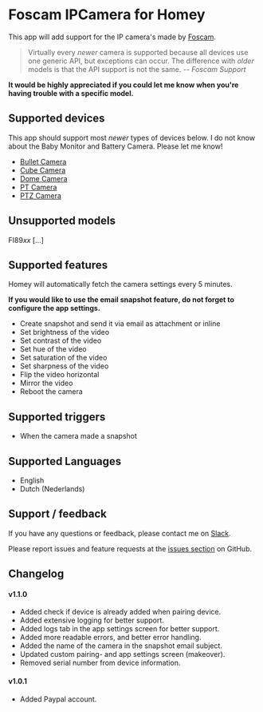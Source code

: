 # Foscam IPCamera for Homey

This app will add support for the IP camera's made by [Foscam](https://www.foscam.com "Foscam - Home Security").

> Virtually every *newer* camera is supported because all devices use one generic API, but exceptions can occur. The difference with *older* models is that the API support is not the same. *-- Foscam Support*

**It would be highly appreciated if you could let me know when you're having trouble with a specific model.**

## Supported devices
This app should support most *newer* types of devices below. I do not know about the Baby Monitor and Battery Camera. Please let me know!
- [Bullet Camera](https://foscam.com/products/Bullet_Camera.html)
- [Cube Camera](https://foscam.com/products/Cube_Camera.html)
- [Dome Camera](https://foscam.com/products/Dome_Camera.html)
- [PT Camera](https://foscam.com/products/PT_Camera.html)
- [PTZ Camera](https://foscam.com/products/PTZ_Camera.html)

## Unsupported models
FI89*xx* [...]

## Supported features
Homey will automatically fetch the camera settings every 5 minutes.

**If you would like to use the email snapshot feature, do not forget to configure the app settings.**
- Create snapshot and send it via email as attachment or inline
- Set brightness of the video
- Set contrast of the video
- Set hue of the video
- Set saturation of the video
- Set sharpness of the video
- Flip the video horizontal
- Mirror the video
- Reboot the camera

## Supported triggers
- When the camera made a snapshot

## Supported Languages
- English
- Dutch (Nederlands)

## Support / feedback
If you have any questions or feedback, please contact me on [Slack](https://athomcommunity.slack.com/team/evdpol).

Please report issues and feature requests at the [issues section](https://github.com/edwinvdpol/com.foscam/issues) on GitHub.

## Changelog

#### v1.1.0
- Added check if device is already added when pairing device.
- Added extensive logging for better support.
- Added logs tab in the app settings screen for better support.
- Added more readable errors, and better error handling.
- Added the name of the camera in the snapshot email subject.
- Updated custom pairing- and app settings screen (makeover).
- Removed serial number from device information.

#### v1.0.1
- Added Paypal account.